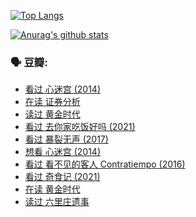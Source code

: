 [![Top Langs](https://github-readme-stats.vercel.app/api/top-langs/?username=w940853815)](https://github.com/anuraghazra/github-readme-stats)

[![Anurag's github stats](https://github-readme-stats.vercel.app/api?username=w940853815)](https://github.com/anuraghazra/github-readme-stats)

### 🗣 豆瓣:

<!-- DOUBAN-ACTIVITIES:START -->
- [看过 心迷宫‎ (2014)](https://www.douban.com/people/136069238/status/3364992794/)
- [在读 证券分析](https://www.douban.com/people/136069238/status/3364662597/)
- [读过 黄金时代](https://www.douban.com/people/136069238/status/3364661885/)
- [看过 去你家吃饭好吗‎ (2021)](https://www.douban.com/people/136069238/status/3363924258/)
- [看过 暴裂无声‎ (2017)](https://www.douban.com/people/136069238/status/3363414378/)
- [想看 心迷宫‎ (2014)](https://www.douban.com/people/136069238/status/3363413954/)
- [看过 看不见的客人 Contratiempo‎ (2016)](https://www.douban.com/people/136069238/status/3354372896/)
- [看过 奇食记‎ (2021)](https://www.douban.com/people/136069238/status/3352683465/)
- [在读 黄金时代](https://www.douban.com/people/136069238/status/3352364703/)
- [读过 六里庄遗事](https://www.douban.com/people/136069238/status/3352361447/)
<!-- DOUBAN-ACTIVITIES:END -->
<!--
**w940853815/w940853815** is a ✨ _special_ ✨ repository because its `README.md` (this file) appears on your GitHub profile.

Here are some ideas to get you started:

- 🔭 I’m currently working on ...
- 🌱 I’m currently learning ...
- 👯 I’m looking to collaborate on ...
- 🤔 I’m looking for help with ...
- 💬 Ask me about ...
- 📫 How to reach me: ...
- 😄 Pronouns: ...
- ⚡ Fun fact: ...
-->
